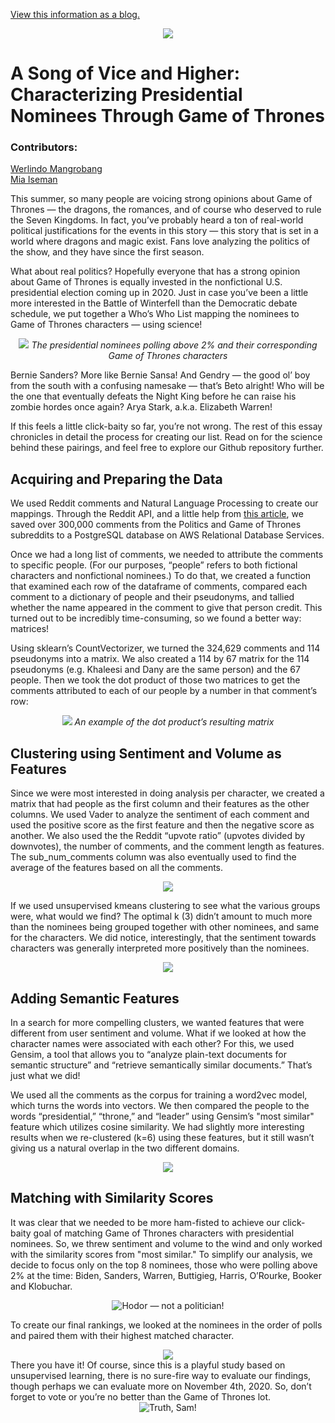 
<a href="https://medium.com/@mia.iseman/a-song-of-vice-and-higher-characterizing-presidential-nominees-through-game-of-thrones-5dc685f6c1dd?source=friends_link&sk=0877ee270a9dc5f3f91314e575b9207d">View this information as a blog.</a> 

<center><img src="images/title.png"></center>

# A Song of Vice and Higher: Characterizing Presidential Nominees Through Game of Thrones
### Contributors:   
<a href="https://github.com/MangrobanGit">Werlindo Mangrobang</a>   
<a href="https://github.com/MIAISEMAN">Mia Iseman</a> 

This summer, so many people are voicing strong opinions about Game of Thrones — the dragons, the romances, and of course who deserved to rule the Seven Kingdoms. In fact, you’ve probably heard a ton of real-world political justifications for the events in this story — this story that is set in a world where dragons and magic exist. Fans love analyzing the politics of the show, and they have since the first season.

What about real politics? Hopefully everyone that has a strong opinion about Game of Thrones is equally invested in the nonfictional U.S. presidential election coming up in 2020. Just in case you’ve been a little more interested in the Battle of Winterfell than the Democratic debate schedule, we put together a Who’s Who List mapping the nominees to Game of Thrones characters — using science!

<center><img src="images/mapping.png">  
<i>The presidential nominees polling above 2% and their corresponding Game of Thrones characters</i></center>

Bernie Sanders? More like Bernie Sansa! And Gendry — the good ol’ boy from the south with a confusing namesake — that’s Beto alright! Who will be the one that eventually defeats the Night King before he can raise his zombie hordes once again? Arya Stark, a.k.a. Elizabeth Warren!

If this feels a little click-baity so far, you’re not wrong. The rest of this essay chronicles in detail the process for creating our list. Read on for the science behind these pairings, and feel free to explore our Github repository further.

## Acquiring and Preparing the Data
We used Reddit comments and Natural Language Processing to create our mappings. Through the Reddit API, and a little help from <a href="https://towardsdatascience.com/exploring-reddits-ask-me-anything-using-the-praw-api-wrapper-129cf64c5d65">this article</a>, we saved over 300,000 comments from the Politics and Game of Thrones subreddits to a PostgreSQL database on AWS Relational Database Services.

Once we had a long list of comments, we needed to attribute the comments to specific people. (For our purposes, “people” refers to both fictional characters and nonfictional nominees.) To do that, we created a function that examined each row of the dataframe of comments, compared each comment to a dictionary of people and their pseudonyms, and tallied whether the name appeared in the comment to give that person credit. This turned out to be incredibly time-consuming, so we found a better way: matrices!

Using sklearn’s CountVectorizer, we turned the 324,629 comments and 114 pseudonyms into a matrix. We also created a 114 by 67 matrix for the 114 pseudonyms (e.g. Khaleesi and Dany are the same person) and the 67 people. Then we took the dot product of those two matrices to get the comments attributed to each of our people by a number in that comment’s row:
<center> <img src="images/matrix.png">  
<i>An example of the dot product’s resulting matrix</i> </center>

## Clustering using Sentiment and Volume as Features
Since we were most interested in doing analysis per character, we created a matrix that had people as the first column and their features as the other columns. We used Vader to analyze the sentiment of each comment and used the positive score as the first feature and then the negative score as another. We also used the the Reddit “upvote ratio” (upvotes divided by downvotes), the number of comments, and the comment length as features. The sub_num_comments column was also eventually used to find the average of the features based on all the comments.

<center><img src="images/code.png"></center>

If we used unsupervised kmeans clustering to see what the various groups were, what would we find? The optimal k (3) didn’t amount to much more than the nominees being grouped together with other nominees, and same for the characters. We did notice, interestingly, that the sentiment towards characters was generally interpreted more positively than the nominees.

<center><img src="images/sentiment.png"></center>

## Adding Semantic Features
In a search for more compelling clusters, we wanted features that were different from user sentiment and volume. What if we looked at how the character names were associated with each other? For this, we used Gensim, a tool that allows you to “analyze plain-text documents for semantic structure” and “retrieve semantically similar documents.” That’s just what we did!

We used all the comments as the corpus for training a word2vec model, which turns the words into vectors. We then compared the people to the words “presidential,” “throne,” and “leader” using Gensim’s "most similar" feature which utilizes cosine similarity. We had slightly more interesting results when we re-clustered (k=6) using these features, but it still wasn’t giving us a natural overlap in the two different domains. 
<center><img src="images/semantic_sentiment.png"></center>

## Matching with Similarity Scores

It was clear that we needed to be more ham-fisted to achieve our click-baity goal of matching Game of Thrones characters with presidential nominees. So, we threw sentiment and volume to the wind and only worked with the similarity scores from "most similar." To simplify our analysis, we decide to focus only on the top 8 nominees, those who were polling above 2% at the time: Biden, Sanders, Warren, Buttigieg, Harris, O’Rourke, Booker and Klobuchar.  

<center><img src="images/hodor.png" alt="Hodor — not a politician!"></center>

To create our final rankings, we looked at the nominees in the order of polls and paired them with their highest matched character.
<center><img src="images/mapping.png"> </center>
There you have it! Of course, since this is a playful study based on unsupervised learning, there is no sure-fire way to evaluate our findings, though perhaps we can evaluate more on November 4th, 2020.  So, don’t forget to vote or you’re no better than the Game of Thrones lot.
<center> <img src="images/sam.png" alt="Truth, Sam!"> </center>



